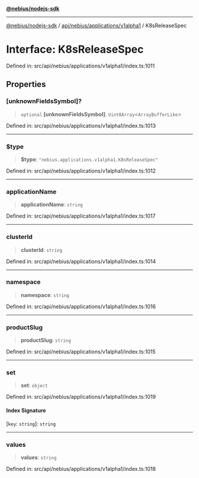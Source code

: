 [**@nebius/nodejs-sdk**](../../../../../README.md)

---

[@nebius/nodejs-sdk](../../../../../README.md) / [api/nebius/applications/v1alpha1](../README.md) / K8sReleaseSpec

# Interface: K8sReleaseSpec

Defined in: src/api/nebius/applications/v1alpha1/index.ts:1011

## Properties

### \[unknownFieldsSymbol\]?

> `optional` **\[unknownFieldsSymbol\]**: `Uint8Array`\<`ArrayBufferLike`\>

Defined in: src/api/nebius/applications/v1alpha1/index.ts:1013

---

### $type

> **$type**: `"nebius.applications.v1alpha1.K8sReleaseSpec"`

Defined in: src/api/nebius/applications/v1alpha1/index.ts:1012

---

### applicationName

> **applicationName**: `string`

Defined in: src/api/nebius/applications/v1alpha1/index.ts:1017

---

### clusterId

> **clusterId**: `string`

Defined in: src/api/nebius/applications/v1alpha1/index.ts:1014

---

### namespace

> **namespace**: `string`

Defined in: src/api/nebius/applications/v1alpha1/index.ts:1016

---

### productSlug

> **productSlug**: `string`

Defined in: src/api/nebius/applications/v1alpha1/index.ts:1015

---

### set

> **set**: `object`

Defined in: src/api/nebius/applications/v1alpha1/index.ts:1019

#### Index Signature

\[`key`: `string`\]: `string`

---

### values

> **values**: `string`

Defined in: src/api/nebius/applications/v1alpha1/index.ts:1018
